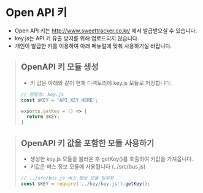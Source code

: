 # Open API 키 
* Open API 키는 http://www.sweettracker.co.kr/ 에서 발급받으실 수 있습니다.
* key.js는 API 키 유출 방지를 위해 업로드되지 않습니다.
* 개인이 발급한 키를 이용하여 아래 메뉴얼에 맞춰 사용하기실 바랍니다.
> ## OpenAPI 키 모듈 생성
> * 키 값은 아래와 같이 현재 디렉토리에 key.js 모듈로 저장합니다.
> 
> ```javascript
> // 파일명: key.js
> const $KEY = 'API_KEY_HERE';
>
> exports.getKey = () => {
>   return $KEY;
> }
> ```

> ## OpenAPI 키 값을 포함한 모듈 사용하기
> * 생성한 key.js 모듈을 불러온 후 getKey()를 호출하여 키값을 가져옵니다.
> * 키값은 버스 정보 모듈에 사용됩니다 (../src/bus.js)
> 
> ```javascript
> // ../src/bus.js 버스 정보 모듈 일부분
> const $KEY = require('../key/key.js').getKey();
> ``` 
